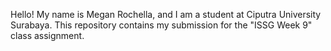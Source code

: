 Hello! My name is Megan Rochella, and I am a student at Ciputra University Surabaya. This repository contains my submission for the "ISSG Week 9" class assignment.

